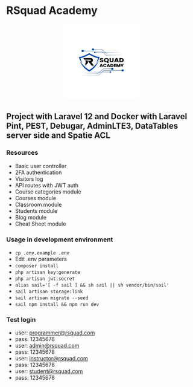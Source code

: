 # RSquad Academy

<p align="center">
<img src="rsquadacademy.jpg" alt="RSquad Academy"/>
</p>

## Project with Laravel 12 and Docker with Laravel Pint, PEST, Debugar, AdminLTE3, DataTables server side and Spatie ACL

### Resources

-   Basic user controller
-   2FA authentication
-   Visitors log
-   API routes with JWT auth
-   Course categories module
-   Courses module
-   Classroom module
-   Students module
-   Blog module
-   Cheat Sheet module

### Usage in development environment

-   `cp .env.example .env`
-   Edit .env parameters
-   `composer install`
-   `php artisan key:generate`
-   `php artisan jwt:secret`
-   `alias sail='[ -f sail ] && sh sail || sh vendor/bin/sail'`
-   `sail artisan storage:link`
-   `sail artisan migrate --seed`
-   `sail npm install && npm run dev`

### Test login

-   user: <programmer@rsquad.com>
-   pass: 12345678
-   user: <admin@rsquad.com>
-   pass: 12345678
-   user: <instructor@rsquad.com>
-   pass: 12345678
-   user: <student@rsquad.com>
-   pass: 12345678
